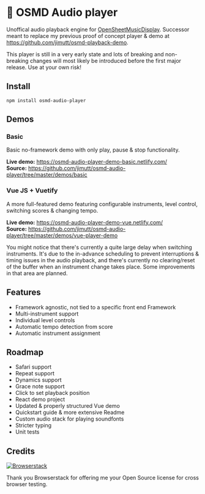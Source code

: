 # 🎵 OSMD Audio player

Unoffical audio playback engine for [OpenSheetMusicDisplay](https://github.com/opensheetmusicdisplay/opensheetmusicdisplay). Successor meant to replace my previous proof of concept player & demo at https://github.com/jimutt/osmd-playback-demo.

This player is still in a very early state and lots of breaking and non-breaking changes will most likely be introduced before the first major release. Use at your own risk!

## Install

```
npm install osmd-audio-player
```

## Demos

### Basic

Basic no-framework demo with only play, pause & stop functionality.

**Live demo:** https://osmd-audio-player-demo-basic.netlify.com/ <br/>
**Source:** https://github.com/jimutt/osmd-audio-player/tree/master/demos/basic

### Vue JS + Vuetify

A more full-featured demo featuring configurable instruments, level control, switching scores & changing tempo.

**Live demo:** https://osmd-audio-player-demo-vue.netlify.com/ <br/>
**Source:** https://github.com/jimutt/osmd-audio-player/tree/master/demos/vue-player-demo

You might notice that there's currently a quite large delay when switching instruments. It's due to the in-advance scheduling to prevent interruptions & timing issues in the audio playback, and there's currently no clearing/reset of the buffer when an instrument change takes place. Some improvements in that area are planned.

## Features

- Framework agnostic, not tied to a specific front end Framework
- Multi-instrument support
- Individual level controls
- Automatic tempo detection from score
- Automatic instrument assignment

## Roadmap

- Safari support 
- Repeat support
- Dynamics support
- Grace note support
- Click to set playback position
- React demo project
- Updated & properly structured Vue demo
- Quickstart guide & more extensive Readme
- Custom audio stack for playing soundfonts
- Stricter typing
- Unit tests

## Credits

<div style="max-width: 340px;">

[![Browserstack](https://s3.eu-central-1.amazonaws.com/ju-media/Browserstack-logo%402x.png)](http://browserstack.com/)

</div>

Thank you Browserstack for offering me your Open Source license for cross browser testing.
